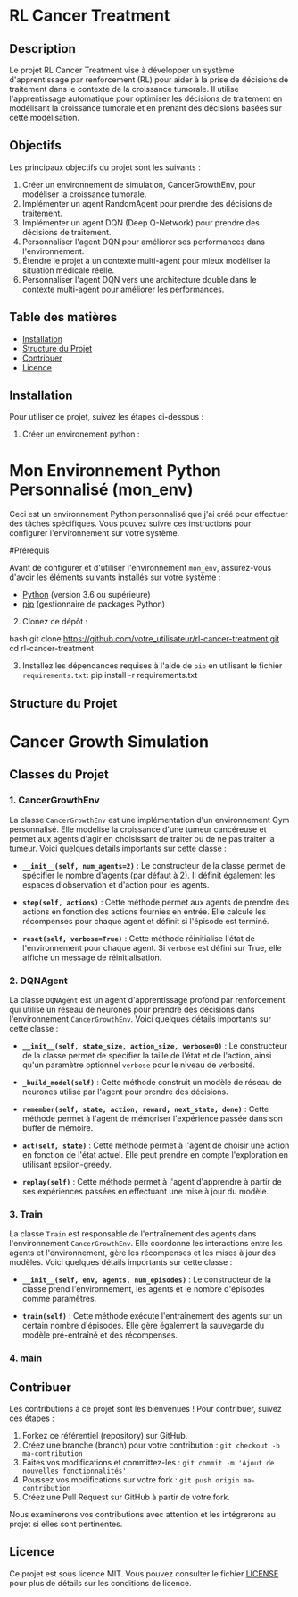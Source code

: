 # RL Cancer Treatment


## Description

Le projet RL Cancer Treatment vise à développer un système d'apprentissage par renforcement (RL) pour aider à la prise de décisions de traitement dans le contexte de la croissance tumorale. Il utilise l'apprentissage automatique pour optimiser les décisions de traitement en modélisant la croissance tumorale et en prenant des décisions basées sur cette modélisation.

## Objectifs

Les principaux objectifs du projet sont les suivants :

1. Créer un environnement de simulation, CancerGrowthEnv, pour modéliser la croissance tumorale.
2. Implémenter un agent RandomAgent pour prendre des décisions de traitement.
3. Implémenter un agent DQN (Deep Q-Network) pour prendre des décisions de traitement.
4. Personnaliser l'agent DQN pour améliorer ses performances dans l'environnement.
5. Étendre le projet à un contexte multi-agent pour mieux modéliser la situation médicale réelle.
6. Personnaliser l'agent DQN vers une architecture double dans le contexte multi-agent pour améliorer les performances.

## Table des matières

- [Installation](#installation)
- [Structure du Projet](#structure-du-projet)
- [Contribuer](#contribuer)
- [Licence](#licence)

## Installation

Pour utiliser ce projet, suivez les étapes ci-dessous :


1. Créer un environement python :
# Mon Environnement Python Personnalisé (mon_env)

Ceci est un environnement Python personnalisé que j'ai créé pour effectuer des tâches spécifiques. Vous pouvez suivre ces instructions pour configurer l'environnement sur votre système.

#Prérequis

Avant de configurer et d'utiliser l'environnement `mon_env`, assurez-vous d'avoir les éléments suivants installés sur votre système :

- [Python](https://www.python.org/downloads/) (version 3.6 ou supérieure)
- [pip](https://pip.pypa.io/en/stable/installing/) (gestionnaire de packages Python)
  
2. Clonez ce dépôt :

bash
git clone https://github.com/votre_utilisateur/rl-cancer-treatment.git
cd rl-cancer-treatment

3. Installez les dépendances requises à l'aide de `pip` en utilisant le fichier `requirements.txt`:
   pip install -r requirements.txt
   
 ## Structure du Projet
 # Cancer Growth Simulation

## Classes du Projet

### 1. CancerGrowthEnv

La classe `CancerGrowthEnv` est une implémentation d'un environnement Gym personnalisé. Elle modélise la croissance d'une tumeur cancéreuse et permet aux agents d'agir en choisissant de traiter ou de ne pas traiter la tumeur. Voici quelques détails importants sur cette classe :

- **`__init__(self, num_agents=2)`** : Le constructeur de la classe permet de spécifier le nombre d'agents (par défaut à 2). Il définit également les espaces d'observation et d'action pour les agents.

- **`step(self, actions)`** : Cette méthode permet aux agents de prendre des actions en fonction des actions fournies en entrée. Elle calcule les récompenses pour chaque agent et définit si l'épisode est terminé.

- **`reset(self, verbose=True)`** : Cette méthode réinitialise l'état de l'environnement pour chaque agent. Si `verbose` est défini sur True, elle affiche un message de réinitialisation.

### 2. DQNAgent

La classe `DQNAgent` est un agent d'apprentissage profond par renforcement qui utilise un réseau de neurones pour prendre des décisions dans l'environnement `CancerGrowthEnv`. Voici quelques détails importants sur cette classe :

- **`__init__(self, state_size, action_size, verbose=0)`** : Le constructeur de la classe permet de spécifier la taille de l'état et de l'action, ainsi qu'un paramètre optionnel `verbose` pour le niveau de verbosité.

- **`_build_model(self)`** : Cette méthode construit un modèle de réseau de neurones utilisé par l'agent pour prendre des décisions.

- **`remember(self, state, action, reward, next_state, done)`** : Cette méthode permet à l'agent de mémoriser l'expérience passée dans son buffer de mémoire.

- **`act(self, state)`** : Cette méthode permet à l'agent de choisir une action en fonction de l'état actuel. Elle peut prendre en compte l'exploration en utilisant epsilon-greedy.

- **`replay(self)`** : Cette méthode permet à l'agent d'apprendre à partir de ses expériences passées en effectuant une mise à jour du modèle.

### 3. Train

La classe `Train` est responsable de l'entraînement des agents dans l'environnement `CancerGrowthEnv`. Elle coordonne les interactions entre les agents et l'environnement, gère les récompenses et les mises à jour des modèles. Voici quelques détails importants sur cette classe :

- **`__init__(self, env, agents, num_episodes)`** : Le constructeur de la classe prend l'environnement, les agents et le nombre d'épisodes comme paramètres.

- **`train(self)`** : Cette méthode exécute l'entraînement des agents sur un certain nombre d'épisodes. Elle gère également la sauvegarde du modèle pré-entraîné et des récompenses.

### 4. main




## Contribuer

Les contributions à ce projet sont les bienvenues ! Pour contribuer, suivez ces étapes :

1. Forkez ce référentiel (repository) sur GitHub.
2. Créez une branche (branch) pour votre contribution : `git checkout -b ma-contribution`
3. Faites vos modifications et committez-les : `git commit -m 'Ajout de nouvelles fonctionnalités'`
4. Poussez vos modifications sur votre fork : `git push origin ma-contribution`
5. Créez une Pull Request sur GitHub à partir de votre fork.

Nous examinerons vos contributions avec attention et les intégrerons au projet si elles sont pertinentes.


## Licence

Ce projet est sous licence MIT. Vous pouvez consulter le fichier [LICENSE](LICENSE) pour plus de détails sur les conditions de licence.






